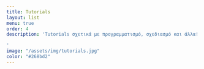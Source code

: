 ```yaml
---
title: Tutorials
layout: list
menu: true
order: 4
description: 'Tutorials σχετικά με προγραμματισμό, σχεδιασμό και άλλα!

'
image: "/assets/img/tutorials.jpg"
color: "#268bd2"
---
```


